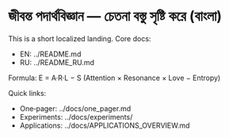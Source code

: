 # জীবন্ত পদার্থবিজ্ঞান — চেতনা বস্তু সৃষ্টি করে (বাংলা)

This is a short localized landing. Core docs:
- EN: ../README.md
- RU: ../README_RU.md

Formula: E = A·R·L − S (Attention × Resonance × Love − Entropy)

Quick links:
- One‑pager: ../docs/one_pager.md
- Experiments: ../docs/experiments/
- Applications: ../docs/APPLICATIONS_OVERVIEW.md
